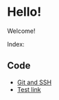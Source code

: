# Hello!

Welcome!

Index:

## Code
- [Git and SSH](./code/git-and-ssh)
- [Test link](<./code/test1>)
